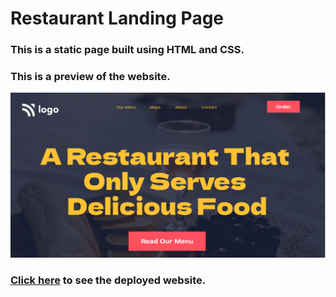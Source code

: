 # Restaurant Landing Page

### This is a static page built using HTML and CSS.

### This is a preview of the website.

![Restaurant Landing Page](./thumbnail.png)

### [Click here]() to see the deployed website.
